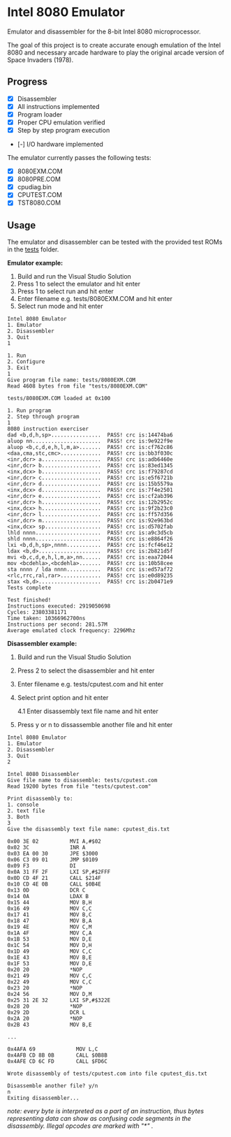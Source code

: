 # Intel 8080 Emulator
 
 Emulator and disassembler for the 8-bit Intel 8080 microprocessor.

 The goal of this project is to create accurate enough emulation of the Intel 8080 and necessary arcade hardware to play the original arcade version of Space Invaders (1978).

 ## Progress

 - [x] Disassembler
 - [x] All instructions implemented
 - [x] Program loader
 - [x] Proper CPU emulation verified
 - [x] Step by step program execution
 - [-] I/O hardware implemented


The emulator currently passes the following tests:
 - [x] 8080EXM.COM
 - [x] 8080PRE.COM
 - [x] cpudiag.bin
 - [x] CPUTEST.COM
 - [x] TST8080.COM

 ## Usage

 The emulator and disassembler can be tested with the provided test ROMs in the [tests](tests/) folder.


**Emulator example:**

1. Build and run the Visual Studio Solution
 2. Press 1 to select the emulator and hit enter
 3. Press 1 to select run and hit enter
 4. Enter filename e.g. tests/8080EXM.COM and hit enter
 5. Select run mode and hit enter

```
Intel 8080 Emulator
1. Emulator
2. Disassembler
3. Quit
1

1. Run
2. Configure
3. Exit
1
Give program file name: tests/8080EXM.COM
Read 4608 bytes from file "tests/8080EXM.COM"

tests/8080EXM.COM loaded at 0x100

1. Run program
2. Step through program
1
8080 instruction exerciser
dad <b,d,h,sp>................  PASS! crc is:14474ba6
aluop nn......................  PASS! crc is:9e922f9e
aluop <b,c,d,e,h,l,m,a>.......  PASS! crc is:cf762c86
<daa,cma,stc,cmc>.............  PASS! crc is:bb3f030c
<inr,dcr> a...................  PASS! crc is:adb6460e
<inr,dcr> b...................  PASS! crc is:83ed1345
<inx,dcx> b...................  PASS! crc is:f79287cd
<inr,dcr> c...................  PASS! crc is:e5f6721b
<inr,dcr> d...................  PASS! crc is:15b5579a
<inx,dcx> d...................  PASS! crc is:7f4e2501
<inr,dcr> e...................  PASS! crc is:cf2ab396
<inr,dcr> h...................  PASS! crc is:12b2952c
<inx,dcx> h...................  PASS! crc is:9f2b23c0
<inr,dcr> l...................  PASS! crc is:ff57d356
<inr,dcr> m...................  PASS! crc is:92e963bd
<inx,dcx> sp..................  PASS! crc is:d5702fab
lhld nnnn.....................  PASS! crc is:a9c3d5cb
shld nnnn.....................  PASS! crc is:e8864f26
lxi <b,d,h,sp>,nnnn...........  PASS! crc is:fcf46e12
ldax <b,d>....................  PASS! crc is:2b821d5f
mvi <b,c,d,e,h,l,m,a>,nn......  PASS! crc is:eaa72044
mov <bcdehla>,<bcdehla>.......  PASS! crc is:10b58cee
sta nnnn / lda nnnn...........  PASS! crc is:ed57af72
<rlc,rrc,ral,rar>.............  PASS! crc is:e0d89235
stax <b,d>....................  PASS! crc is:2b0471e9
Tests complete

Test finished!
Instructions executed: 2919050698
Cycles: 23803381171
Time taken: 10366962700ns
Instructions per second: 281.57M
Average emulated clock frequency: 2296Mhz
```

**Disassembler example:**

 1. Build and run the Visual Studio Solution
 2. Press 2 to select the disassembler and hit enter
 3. Enter filename e.g. tests/cputest.com and hit enter
 4. Select print option and hit enter

    4.1 Enter disassembly text file name and hit enter

 5. Press y or n to dissassemble another file and hit enter

```
Intel 8080 Emulator
1. Emulator
2. Disassembler
3. Quit
2

Intel 8080 Disassembler
Give file name to disassemble: tests/cputest.com
Read 19200 bytes from file "tests/cputest.com"

Print disassembly to:
1. console
2. text file
3. Both
3
Give the disassembly text file name: cputest_dis.txt

0x00 3E 02          MVI A,#$02
0x02 3C             INR A
0x03 EA 00 30       JPE $3000
0x06 C3 09 01       JMP $0109
0x09 F3             DI
0x0A 31 FF 2F       LXI SP,#$2FFF
0x0D CD 4F 21       CALL $214F
0x10 CD 4E 0B       CALL $0B4E
0x13 0D             DCR C
0x14 0A             LDAX B
0x15 44             MOV B,H
0x16 49             MOV C,C
0x17 41             MOV B,C
0x18 47             MOV B,A
0x19 4E             MOV C,M
0x1A 4F             MOV C,A
0x1B 53             MOV D,E
0x1C 54             MOV D,H
0x1D 49             MOV C,C
0x1E 43             MOV B,E
0x1F 53             MOV D,E
0x20 20             *NOP
0x21 49             MOV C,C
0x22 49             MOV C,C
0x23 20             *NOP
0x24 56             MOV D,M
0x25 31 2E 32       LXI SP,#$322E
0x28 20             *NOP
0x29 2D             DCR L
0x2A 20             *NOP
0x2B 43             MOV B,E

...

0x4AFA 69             MOV L,C
0x4AFB CD 8B 0B       CALL $0B8B
0x4AFE CD 6C FD       CALL $FD6C

Wrote disassembly of tests/cputest.com into file cputest_dis.txt

Disassemble another file? y/n
n
Exiting disassembler...

```

 *note: every byte is interpreted as a part of an instruction, thus bytes representing data can show as confusing code segments in the disassembly. Illegal opcodes are marked with "\*" .*


